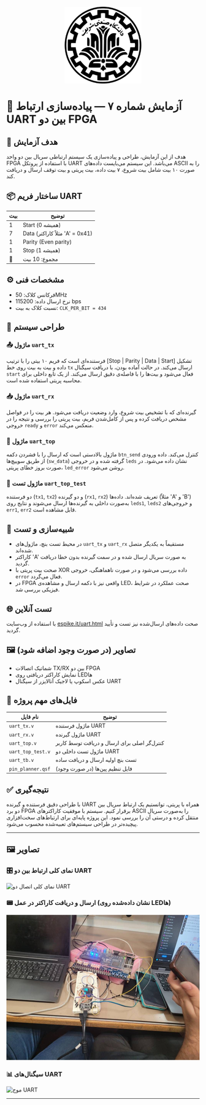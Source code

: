 <p align="center">
  <img src="/AZ6/images/logo.png" alt="لوگوی دانشگاه" width="200"/>
</p>


# 🧪 آزمایش شماره ۷ — پیاده‌سازی ارتباط UART بین دو FPGA


## 🎯 هدف آزمایش

هدف از این آزمایش، طراحی و پیاده‌سازی یک سیستم ارتباطی سریال بین دو واحد FPGA با استفاده از پروتکل UART می‌باشد. این سیستم می‌بایست داده‌های ASCII را به صورت ۱۰ بیت شامل بیت شروع، ۷ بیت داده، بیت پریتی و بیت توقف ارسال و دریافت کند.

## 📦 ساختار فریم UART

| بیت | توضیح                           |
| --- | ------------------------------- |
| 1   | Start (همیشه 0)                 |
| 7   | Data (مثلاً کاراکتر 'A' = 0x41) |
| 1   | Parity (Even parity)            |
| 1   | Stop (همیشه 1)                  |
| 🔢  | مجموع: 10 بیت                   |

## ⚙️ مشخصات فنی

* فرکانس کلاک: 50MHz
* نرخ ارسال داده: 115200 bps
* نسبت کلاک به بیت: `CLK_PER_BIT = 434`

## 🧵 طراحی سیستم

### 📤 ماژول `uart_tx`

فرستنده‌ای است که فریم ۱۰ بیتی را با ترتیب \[Stop | Parity | Data | Start] تشکیل داده و بیت به بیت روی خط `tx` ارسال می‌کند. در حالت آماده بودن، با دریافت سیگنال `start` فعال می‌شود و بیت‌ها را با فاصله‌ی دقیق ارسال می‌کند. از یک تابع داخلی برای محاسبه پریتی استفاده شده است.

### 📥 ماژول `uart_rx`

گیرنده‌ای که با تشخیص بیت شروع، وارد وضعیت دریافت می‌شود. هر بیت را در فواصل مشخص دریافت کرده و پس از کامل‌شدن فریم، بیت پریتی را بررسی و نتیجه را در خروجی `ready` و `error` منعکس می‌کند.

### 🧩 ماژول `uart_top`

ماژول بالا‌دستی است که ارسال را با فشردن دکمه `btn_send` کنترل می‌کند. داده ورودی از طریق سوییچ‌ها (`sw_data`) گرفته شده و در خروجی `leds` نشان داده می‌شود. در صورت بروز خطای پریتی، `led_error` روشن می‌شود.

### 🧪 ماژول تست `uart_top_test`

دو فرستنده (`tx1`, `tx2`) و دو گیرنده (`rx1`, `rx2`) تعریف شده‌اند. داده‌ها (مثلاً 'A' و 'B') به‌صورت داخلی به گیرنده‌ها ارسال می‌شوند و نتایج روی `leds1`, `leds2` و خروجی‌های `err1`, `err2` قابل مشاهده است.

## 🧪 شبیه‌سازی و تست

* در محیط تست بنچ، ماژول‌های `uart_tx` و `uart_rx` مستقیماً به یکدیگر متصل شده‌اند.
* کاراکتر 'A' به صورت سریال ارسال شده و در سمت گیرنده بدون خطا دریافت گردید.
* صحت بیت پریتی با XOR داده بررسی می‌شود و در صورت ناهماهنگی، خروجی `error` فعال می‌گردد.
* در FPGA واقعی نیز با دکمه ارسال و مشاهده‌ی LED، صحت عملکرد در شرایط فیزیکی بررسی شد.

## 🌐 تست آنلاین

با استفاده از وب‌سایت [espike.it/uart.html](https://espike.it/uart.html) صحت داده‌های ارسال‌شده نیز تست و تأیید گردید.

## 🖼 تصاویر (در صورت وجود اضافه شود)

* شماتیک اتصالات TX/RX بین دو FPGA
* نمایش کاراکتر دریافتی روی LEDها
* عکس اسکوپ یا لاجیک آنالایزر از سیگنال UART

## 📁 فایل‌های مهم پروژه

| نام فایل          | توضیح                                        |
| ----------------- | -------------------------------------------- |
| `uart_tx.v`       | ماژول فرستنده UART                           |
| `uart_rx.v`       | ماژول گیرنده UART                            |
| `uart_top.v`      | کنترل‌گر اصلی برای ارسال و دریافت توسط کاربر |
| `uart_top_test.v` | ماژول تست داخلی دو UART                      |
| `uart_tb.v`       | تست بنچ اولیه ارسال و دریافت ساده            |
| `pin_planner.qsf` | فایل تنظیم پین‌ها (در صورت وجود)             |

## ✅ نتیجه‌گیری

با طراحی دقیق فرستنده و گیرنده UART همراه با پریتی، توانستیم یک ارتباط سریال بین دو برد FPGA برقرار کنیم. سیستم با موفقیت کاراکترهای ASCII را به‌صورت سریال منتقل کرده و درستی آن را بررسی نمود. این پروژه پایه‌ای برای ارتباط‌های سخت‌افزاری پیچیده‌تر در طراحی سیستم‌های تعبیه‌شده محسوب می‌شود.

---

## 🖼 تصاویر

### 🎛 نمای کلی ارتباط بین دو UART

![نمای کلی اتصال دو UART](images/1.png)

### 📟 ارسال و دریافت کاراکتر در عمل (نشان داده‌شده روی LEDها)

![ارسال و دریافت کاراکتر روی برد FPGA](images/2.jpg)

### 📊 سیگنال‌های UART 

![موج UART ](images/3.png)

---
